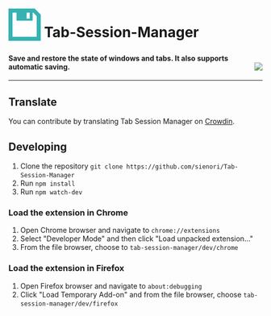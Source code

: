 # <sub><img src="/src/icons/icon.svg" width=64px height=64px></sub> Tab-Session-Manager

#### Save and restore the state of windows and tabs. It also supports automatic saving. [<img align="right" src="https://addons.cdn.mozilla.net/static/img/addons-buttons/AMO-button_2.png">](https://addons.mozilla.org/firefox/addon/tab-session-manager/)

***
## Translate
You can contribute by translating Tab Session Manager on [Crowdin](https://crowdin.com/project/tab-session-manager).

## Developing
1. Clone the repository `git clone https://github.com/sienori/Tab-Session-Manager`
2. Run `npm install`
3. Run `npm watch-dev`
### Load the extension in Chrome
1. Open Chrome browser and navigate to `chrome://extensions`
2. Select "Developer Mode" and then click "Load unpacked extension..."
3. From the file browser, choose to `tab-session-manager/dev/chrome`
### Load the extension in Firefox
1. Open Firefox browser and navigate to `about:debugging`
2. Click "Load Temporary Add-on" and from the file browser, choose `tab-session-manager/dev/firefox`

